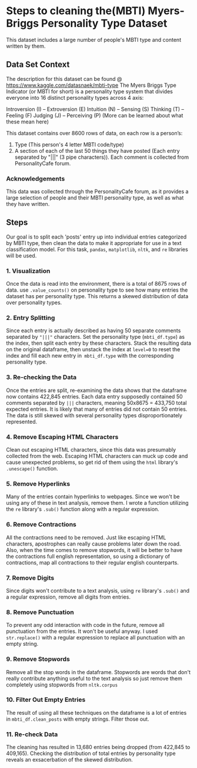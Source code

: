 # Steps to cleaning the(MBTI) Myers-Briggs Personality Type Dataset
This dataset includes a large number of people's MBTI type and content written by them.

## Data Set Context
The description for this dataset can be found @ <https://www.kaggle.com/datasnaek/mbti-type>
The Myers Briggs Type Indicator (or MBTI for short) is a personality type system that divides everyone into 16 distinct personality types across 4 axis:

Introversion (I) – Extroversion (E)
Intuition (N) – Sensing (S)
Thinking (T) – Feeling (F)
Judging (J) – Perceiving (P)
(More can be learned about what these mean here)

This dataset contains over 8600 rows of data, on each row is a person’s:

1. Type (This person's 4 letter MBTI code/type)
2. A section of each of the last 50 things they have posted (Each entry separated by "|||" (3 pipe characters)). Each comment is collected from PersonalityCafe forum.

### Acknowledgements

This data was collected through the PersonalityCafe forum, as it provides a large selection of people and their MBTI personality type, as well as what they have written.

## Steps
Our goal is to split each 'posts' entry up into individual entries categorized by MBTI type, then clean the data to make it appropriate for use in a text classification model. For this task, ```pandas```, ```matplotlib```, ```nltk```, and ```re``` libraries will be used.
### 1. Visualization
Once the data is read into the environment, there is a total of 8675 rows of data. use ```.value_counts()``` on personality type to see how many entries the dataset has per personality type. This returns a skewed distribution of data over personality types. 
### 2. Entry Splitting
Since each entry is actually described as having 50 separate comments separated by ```"|||"``` characters. Set the personality type (```mbti_df.type```) as the index, then split each entry by these characters. Stack the resulting data on the original dataframe, then unstack the index at ```level=0``` to reset the index and fill each new entry in``` mbti_df.type``` with the corresponding personality type.
### 3. Re-checking the Data
Once the entries are split, re-examining the data shows that the dataframe now contains 422,845 entries. Each data entry supposedly contained 50 comments separated by ```|||``` characters, meaning 50x8675 = 433,750 total expected entries. It is likely that many of entries did not contain 50 entries. The data is still skewed with several personality types disproportionately represented. 
### 4. Remove Escaping HTML Characters
Clean out escaping HTML characters, since this data was presumably collected from the web. Escaping HTML characters can muck up code and cause unexpected problems, so get rid of them using the ```html``` library's ```.unescape()``` function. 
### 5. Remove Hyperlinks
Many of the entries contain hyperlinks to webpages. Since we won't be using any of these in text analysis, remove them. I wrote a function utilizing the ```re``` library's ```.sub()``` function along with a regular expression. 
### 6. Remove Contractions
All the contractions need to be removed. Just like escaping HTML characters, apostrophes  can really cause problems later down the road. Also, when the time comes to remove stopwords, it will be better to have the contractions full english representation,  so using a dictionary of contractions, map all contractions to their regular english counterparts.
### 7. Remove Digits
Since digits won't contribute to a text analysis, using ```re``` library's ```.sub()``` and a regular expression, remove all digits from entries.
### 8. Remove Punctuation
To prevent any odd interaction with code in the future, remove all punctuation from the entries. It won't be useful anyway. I used ```str.replace()``` with a regular expression to replace all punctuation with an empty string. 
### 9. Remove Stopwords
Remove all the stop words in the dataframe. Stopwords are words that don't really contribute anything useful to the text analysis so  just remove them completely using stopwords from ```nltk.corpus```
### 10. Filter Out Empty Entries
The result of using all these techniques on the dataframe is a lot of entries in ```mbti_df.clean_posts``` with empty strings. Filter those out.
### 11. Re-check Data
The cleaning has resulted in 13,680 entries being dropped (from 422,845 to 409,165). Checking the distribution of total entries by personality type reveals an exsacerbation of the skewed distribution. 

